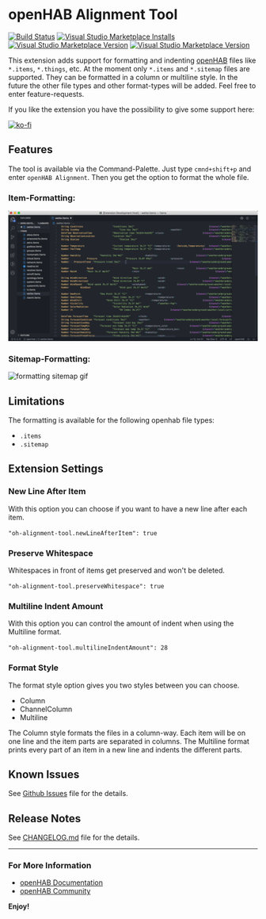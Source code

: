 # openHAB Alignment Tool

[![Build Status](https://maxbec.visualstudio.com/openHAB%20Alignment%20Tool/_apis/build/status/MaxBec.openHAB-Alignment-Tool?branchName=master)](https://maxbec.visualstudio.com/openHAB%20Alignment%20Tool/_build/latest?definitionId=1&branchName=master)
[![Visual Studio Marketplace Installs](https://img.shields.io/visual-studio-marketplace/i/max-beckenbauer.oh-alignment-tool?color=blue&label=Installs&logo=visual-studio-code)](https://img.shields.io/visual-studio-marketplace/i/max-beckenbauer.oh-alignment-tool?color=blue&label=Installs&logo=visual-studio-code)
[![Visual Studio Marketplace Version](https://img.shields.io/visual-studio-marketplace/v/max-beckenbauer.oh-alignment-tool?color=orange&label=Version)](https://img.shields.io/visual-studio-marketplace/v/max-beckenbauer.oh-alignment-tool?color=orange)
[![Visual Studio Marketplace Version](https://img.shields.io/visual-studio-marketplace/stars/max-beckenbauer.oh-alignment-tool?label=Rating&logo=visual-studio-code)](https://img.shields.io/visual-studio-marketplace/stars/max-beckenbauer.oh-alignment-tool?label=Rating&logo=visual-studio-code)

This extension adds support for formatting and indenting [openHAB](http://www.openhab.org) files like `*.items`, `*.things`, etc. At the moment only `*.items` and `*.sitemap` files are supported. They can be formatted in a column or multiline style. In the future the other file types and other
format-types will be added. Feel free to enter feature-requests.

If you like the extension you have the possibility to give some support here:

[![ko-fi](https://www.ko-fi.com/img/githubbutton_sm.png)](https://ko-fi.com/C0C01XTXB)

## Features

The tool is available via the Command-Palette. Just type `cmnd+shift+p` and enter `openHAB Alignment`. Then you get the option to format the whole file.

### Item-Formatting:

![formatting item gif](images/item-formatting.gif)

### Sitemap-Formatting:

![formatting sitemap gif](images/sitemap-formatting.gif)

## Limitations

The formatting is available for the following openhab file types:

-    `.items`
-    `.sitemap`

## Extension Settings

### New Line After Item

With this option you can choose if you want to have a new line after each item.

`"oh-alignment-tool.newLineAfterItem": true`

### Preserve Whitespace

Whitespaces in front of items get preserved and won't be deleted.

`"oh-alignment-tool.preserveWhitespace": true`

### Multiline Indent Amount

With this option you can control the amount of indent when using the Multiline format.

`"oh-alignment-tool.multilineIndentAmount": 28`

### Format Style

The format style option gives you two styles between you can choose.

-    Column
-    ChannelColumn
-    Multiline

The Column style formats the files in a column-way. Each item will be on one line and the item parts are separated in columns. The Multiline format prints every part of an item in a new line and indents the different parts.

## Known Issues

See [Github Issues](https://github.com/MaxBec/openHAB-Alignment-Tool/issues) file for the details.

## Release Notes

See [CHANGELOG.md](https://github.com/MaxBec/openHAB-Alignment-Tool/blob/master/CHANGELOG.md) file for the details.

---

### For More Information

-    [openHAB Documentation](https://www.openhab.org/docs/)
-    [openHAB Community](https://community.openhab.org)

**Enjoy!**

